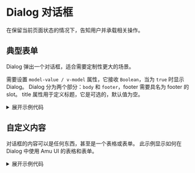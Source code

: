 <script setup>
import Basic from './component/Basic.vue'
import Content from './component/Content.vue'
</script>

# Dialog 对话框

在保留当前页面状态的情况下，告知用户并承载相关操作。

## 典型表单

Dialog 弹出一个对话框，适合需要定制性更大的场景。

需要设置 `model-value / v-model` 属性，它接收 `Boolean`，当为 `true` 时显示 Dialog。 Dialog 分为两个部分：`body` 和 `footer`，footer 需要具名为 footer 的 slot。 title 属性用于定义标题，它是可选的，默认值为空。
<div class="example">
 <Basic/>
</div>

<details>
<summary>展开示例代码</summary>

```vue
<template>
  <a-button type="info" @click="dialogVisible = true">open</a-button>
  <a-dialog width="30%" title="Tips"  v-model="dialogVisible">
    <span>This is a message</span>
  </a-dialog>
</template>

<script lang="ts" setup>
import { ref } from 'vue';

const dialogVisible = ref(false)
</script>

```

</details>

## 自定义内容
对话框的内容可以是任何东西，甚至是一个表格或表单。 此示例显示如何在 Dialog 中使用 Amu UI 的表格和表单。

<div class="example">
 <Content />
</div>

<details>
<summary>展开示例代码</summary>

```vue
<template>
  <ARate v-model="rateValue" color="red"></ARate>
</template>

<script lang="ts" setup>
import { ref } from 'vue';

const rateValue = ref(4);
</script>
```

</details>


